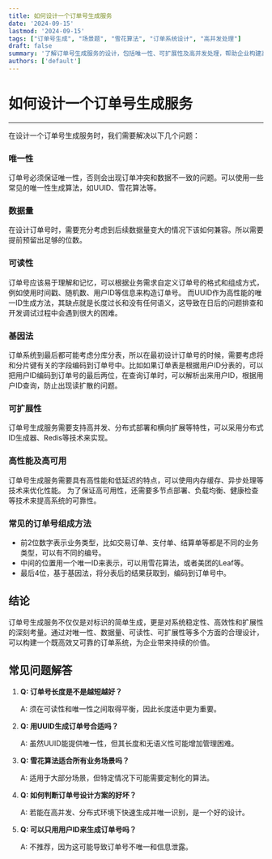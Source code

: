 ```yaml
---
title: 如何设计一个订单号生成服务
date: '2024-09-15'
lastmod: '2024-09-15'
tags: ["订单号生成", "场景题", "雪花算法", "订单系统设计", "高并发处理"]
draft: false
summary: '了解订单号生成服务的设计，包括唯一性、可扩展性及高并发处理，帮助企业构建高效稳定的订单系统。'
authors: ['default']
---
```


# 如何设计一个订单号生成服务

---

在设计一个订单号生成服务时，我们需要解决以下几个问题：

### 唯一性

订单号必须保证唯一性，否则会出现订单冲突和数据不一致的问题。可以使用一些常见的唯一性生成算法，如UUID、雪花算法等。

### 数据量

在设计订单号时，需要充分考虑到后续数据量变大的情况下该如何兼容。所以需要提前预留出足够的位数。

### 可读性
订单号应该易于理解和记忆，可以根据业务需求自定义订单号的格式和组成方式，例如使用时间戳、随机数、用户ID等信息来构造订单号。
而UUID作为高性能的唯一ID生成方法，其缺点就是长度过长和没有任何语义，这导致在日后的问题排查和开发调试过程中会遇到很大的困难。

### 基因法

订单系统到最后都可能考虑分库分表，所以在最初设计订单号的时候，需要考虑将和分片键有关的字段编码到订单号中。比如如果订单表是根据用户ID分表的，可以把用户ID编码到订单号的最后两位，在查询订单时，可以解析出来用户ID，根据用户ID查询，防止出现读扩散的问题。

### 可扩展性

订单号生成服务需要支持高并发、分布式部署和横向扩展等特性，可以采用分布式ID生成器、Redis等技术来实现。

### 高性能及高可用

订单号生成服务需要具有高性能和低延迟的特点，可以使用内存缓存、异步处理等技术来优化性能。
为了保证高可用性，还需要多节点部署、负载均衡、健康检查等技术来提高系统的可靠性。

### 常见的订单号组成方法

- 前2位数字表示业务类型，比如交易订单、支付单、结算单等都是不同的业务类型，可以有不同的编号。
- 中间的位置用一个唯一ID来表示，可以用雪花算法，或者美团的Leaf等。
- 最后4位，基于基因法，将分表后的结果获取到，编码到订单号中。

## 结论

订单号生成服务不仅仅是对标识的简单生成，更是对系统稳定性、高效性和扩展性的深刻考量。通过对唯一性、数据量、可读性、可扩展性等多个方面的合理设计，可以构建一个既高效又可靠的订单系统，为企业带来持续的价值。

## 常见问题解答

1. **Q: 订单号长度是不是越短越好？** 

   A: 须在可读性和唯一性之间取得平衡，因此长度适中更为重要。

2. **Q: 用UUID生成订单号合适吗？** 

   A: 虽然UUID能提供唯一性，但其长度和无语义性可能增加管理困难。

3. **Q: 雪花算法适合所有业务场景吗？** 

   A: 适用于大部分场景，但特定情况下可能需要定制化的算法。

4. **Q: 如何判断订单号设计方案的好坏？** 

   A: 若能在高并发、分布式环境下快速生成并唯一识别，是一个好的设计。

5. **Q: 可以只用用户ID来生成订单号吗？** 

   A: 不推荐，因为这可能导致订单号不唯一和信息泄露。
